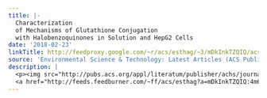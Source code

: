 ```yaml
---
title: |-
  Characterization
  of Mechanisms of Glutathione Conjugation
  with Halobenzoquinones in Solution and HepG2 Cells
date: '2018-02-23'
linkTitle: http://feedproxy.google.com/~r/acs/esthag/~3/mDkInkTZQIQ/acs.est.7b05945
source: 'Environmental Science & Technology: Latest Articles (ACS Publications)'
description: |
  <p><img src="http://pubs.acs.org/appl/literatum/publisher/achs/journals/content/esthag/0/esthag.ahead-of-print/acs.est.7b05945/20180222/images/medium/es-2017-05945t_0007.gif" alt="TOC Graphic"/></p><div><cite>Environmental Science & Technology</cite></div><div>DOI: 10.1021/acs.est.7b05945</div><div class="feedflare">
  <a href="http://feeds.feedburner.com/~ff/acs/esthag?a=mDkInkTZQIQ:4m6BjKZTWc8:yIl2AUoC8zA"><img src="http://feeds.feedburner.com/~ff/acs/esthag?d=yIl2AUoC8zA" border="0"></img></a>
---
```


